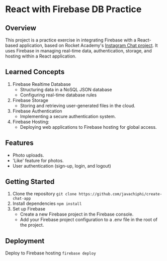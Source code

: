 # React with Firebase DB Practice

## Overview
This project is a practice exercise in integrating Firebase with a React-based application, based on Rocket Academy's [Instagram Chat project]([url](https://github.com/rocketacademy/instagram-bootcamp)). It uses Firebase in managing real-time data, authentication, storage, and hosting within a React application.

## Learned Concepts

1. Firebase Realtime Database
   - Structuring data in a NoSQL JSON database
   - Configuring real-time database rules
2. Firebase Storage
   - Storing and retrieving user-generated files in the cloud.
3. Firebase Authentication
   - Implementing a secure authentication system.
4. Firebase Hosting:
   - Deploying web applications to Firebase hosting for global access.

## Features
- Photo uploads.
- 'Like' feature for photos.
- User authentication (sign-up, login, and logout) 


## Getting Started

1. Clone the repository
   `git clone https://github.com/javachiphi/create-chat-app`
2. Install dependencies
     `npm install`
3. Set up Firebase
   - Create a new Firebase project in the Firebase console.
   - Add your Firebase project configuration to a .env file in the root of the project.

## Deployment
Deploy to Firebase hosting `firebase deploy` 



